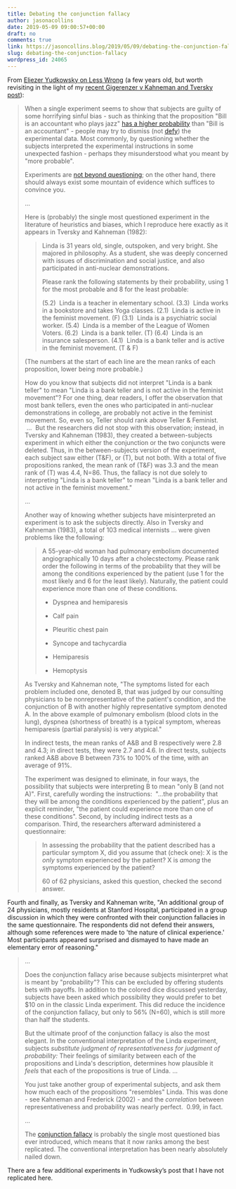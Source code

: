 ```yaml
---
title: Debating the conjunction fallacy
author: jasonacollins
date: 2019-05-09 09:00:57+00:00
draft: no
comments: true
link: https://jasoncollins.blog/2019/05/09/debating-the-conjunction-fallacy/
slug: debating-the-conjunction-fallacy
wordpress_id: 24065
---
```


From [Eliezer Yudkowsky on Less Wrong](https://www.lesswrong.com/posts/cXzTpSiCrNGzeoRAz/conjunction-controversy-or-how-they-nail-it-down) (a few years old, but worth revisiting in the light of my [recent Gigerenzer v Kahneman and Tversky post](https://jasoncollins.blog/2019/04/01/gigerenzer-versus-kahneman-and-tversky-the-1996-face-off/)):

>When a single experiment seems to show that subjects are guilty of some horrifying sinful bias - such as thinking that the proposition "Bill is an accountant who plays jazz" [has a higher probability](https://www.lesswrong.com/lw/ji/conjunction_fallacy/) than "Bill is an accountant" - people may try to dismiss (not [defy](https://www.lesswrong.com/lw/ig/i_defy_the_data/)) the experimental data. Most commonly, by questioning whether the subjects interpreted the experimental instructions in some unexpected fashion - perhaps they misunderstood what you meant by "more probable".
>
>Experiments are [not beyond questioning](https://www.lesswrong.com/lw/ig/i_defy_the_data/); on the other hand, there should always exist some mountain of evidence which suffices to convince you.
>
>...
>
>Here is (probably) the single most questioned experiment in the literature of heuristics and biases, which I reproduce here exactly as it appears in Tversky and Kahneman (1982):
>
>>Linda is 31 years old, single, outspoken, and very bright. She majored in philosophy. As a student, she was deeply concerned with issues of discrimination and social justice, and also participated in anti-nuclear demonstrations.
>>
>> Please rank the following statements by their probability, using 1 for the most probable and 8 for the least probable:
>>
>>(5.2)  Linda is a teacher in elementary school.
>>(3.3)  Linda works in a bookstore and takes Yoga classes.
>>(2.1)  Linda is active in the feminist movement. (F)
>>(3.1)  Linda is a psychiatric social worker.
>>(5.4)  Linda is a member of the League of Women Voters.
>>(6.2)  Linda is a bank teller. (T)
>>(6.4)  Linda is an insurance salesperson.
>>(4.1)  Linda is a bank teller and is active in the feminist movement. (T & F)
>
>(The numbers at the start of each line are the mean ranks of each proposition, lower being more probable.)
>
>How do you know that subjects did not interpret "Linda is a bank teller" to mean "Linda is a bank teller and is not active in the feminist movement"? For one thing, dear readers, I offer the observation that most bank tellers, even the ones who participated in anti-nuclear demonstrations in college, are probably not active in the feminist movement. So, even so, Teller should rank above Teller & Feminist.  ...  But the researchers did not stop with this observation; instead, in Tversky and Kahneman (1983), they created a between-subjects experiment in which either the conjunction or the two conjuncts were deleted. Thus, in the between-subjects version of the experiment, each subject saw either (T&F), or (T), but not both. With a total of five propositions ranked, the mean rank of (T&F) was 3.3 and the mean rank of (T) was 4.4, N=86. Thus, the fallacy is not due solely to interpreting "Linda is a bank teller" to mean "Linda is a bank teller and not active in the feminist movement."
>
>...
>
>Another way of knowing whether subjects have misinterpreted an experiment is to ask the subjects directly. Also in Tversky and Kahneman (1983), a total of 103 medical internists ... were given problems like the following:
>
>>A 55-year-old woman had pulmonary embolism documented angiographically 10 days after a cholecstectomy. Please rank order the following in terms of the probability that they will be among the conditions experienced by the patient (use 1 for the most likely and 6 for the least likely). Naturally, the patient could experience more than one of these conditions.
>>
>>* Dyspnea and hemiparesis
>>
>>* Calf pain
>>
>>* Pleuritic chest pain
>>
>>* Syncope and tachycardia
>>
>>* Hemiparesis
>>
>>* Hemoptysis
>
>As Tversky and Kahneman note, "The symptoms listed for each problem included one, denoted B, that was judged by our consulting physicians to be nonrepresentative of the patient's condition, and the conjunction of B with another highly representative symptom denoted A. In the above example of pulmonary embolism (blood clots in the lung), dyspnea (shortness of breath) is a typical symptom, whereas hemiparesis (partial paralysis) is very atypical."
>
>In indirect tests, the mean ranks of A&B and B respectively were 2.8 and 4.3; in direct tests, they were 2.7 and 4.6. In direct tests, subjects ranked A&B above B between 73% to 100% of the time, with an average of 91%.
>
>The experiment was designed to eliminate, in four ways, the possibility that subjects were interpreting B to mean "only B (and not A)". First, carefully wording the instructions:  "...the probability that they will be among the conditions experienced by the patient", plus an explicit reminder, "the patient could experience more than one of these conditions". Second, by including indirect tests as a comparison. Third, the researchers afterward administered a questionnaire:
>
>>In assessing the probability that the patient described has a particular symptom X, did you assume that (check one):
>>X is the _only_ symptom experienced by the patient?
>>X is _among_ the symptoms experienced by the patient?
>>
>>60 of 62 physicians, asked this question, checked the second answer.
>
Fourth and finally, as Tversky and Kahneman write, "An additional group of 24 physicians, mostly residents at Stanford Hospital, participated in a group discussion in which they were confronted with their conjunction fallacies in the same questionnaire. The respondents did not defend their answers, although some references were made to 'the nature of clinical experience.'  Most participants appeared surprised and dismayed to have made an elementary error of reasoning."
>
>...
>
>Does the conjunction fallacy arise because subjects misinterpret what is meant by "probability"? This can be excluded by offering students bets with payoffs. In addition to the colored dice discussed yesterday, subjects have been asked which possibility they would prefer to bet $10 on in the classic Linda experiment. This did reduce the incidence of the conjunction fallacy, but only to 56% (N=60), which is still more than half the students.
>
>But the ultimate proof of the conjunction fallacy is also the most elegant. In the conventional interpretation of the Linda experiment, subjects _substitute judgment of representativeness for judgment of probability:_ Their feelings of similarity between each of the propositions and Linda's description, determines how plausible it _feels_ that each of the propositions is true of Linda. ...
>
>You just take another group of experimental subjects, and ask them how much each of the propositions "resembles" Linda. This was done - see Kahneman and Frederick (2002) - and the _correlation_ between representativeness and probability was nearly perfect.  0.99, in fact.
>
>...
>
>The [conjunction fallacy](https://www.lesswrong.com/lw/ji/conjunction_fallacy/) is probably the single most questioned bias ever introduced, which means that it now ranks among the best replicated. The conventional interpretation has been nearly absolutely nailed down.

There are a few additional experiments in Yudkowsky’s post that I have not replicated here.
